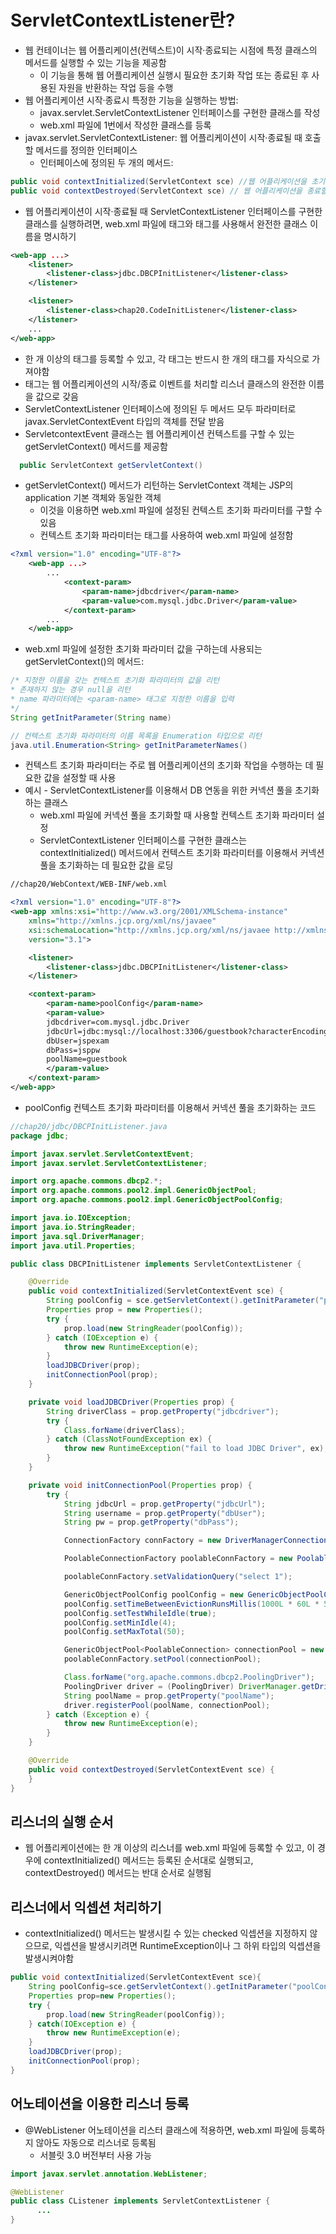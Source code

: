 # ServletContextListener란?
- 웹 컨테이너는 웹 어플리케이션(컨텍스트)이 시작·종료되는 시점에 특정 클래스의 메서드를 실행할 수 있는 기능을 제공함
    - 이 기능을 통해 웹 어플리케이션 실행시 필요한 초기화 작업 또는 종료된 후 사용된 자원을 반환하는 작업 등을 수행
- 웹 어플리케이션 시작·종료시 특정한 기능을 실행하는 방법:
  - javax.servlet.ServletContextListener 인터페이스를 구현한 클래스를 작성
  - web.xml 파일에 1번에서 작성한 클래스를 등록
- javax.servlet.ServletContextListener: 웹 어플리케이션이 시작·종료될 때 호출할 메서드를 정의한 인터페이스
    - 인터페이스에 정의된 두 개의 메서드:
```java
public void contextInitialized(ServletContext sce) //웹 어플리케이션을 초기화할 때 호출
public void contextDestroyed(ServletContext sce) // 웹 어플리케이션을 종료할 때 호출
```
- 웹 어플리케이션이 시작·종료될 때 ServletContextListener 인터페이스를 구현한 클래스를 실행하려면, web.xml 파일에 <listener> 태그와 <listener-class> 태그를 사용해서 완전한 클래스 이름을 명시하기
```xml
<web-app ...>
    <listener>
        <listener-class>jdbc.DBCPInitListener</listener-class>
    </listener>

    <listener>
        <listener-class>chap20.CodeInitListener</listener-class>
    </listener>
    ...
</web-app>
```
- 한 개 이상의 <listener> 태그를 등록할 수 있고, 각 <listener> 태그는 반드시 한 개의 <listener-class> 태그를 자식으로 가져야함
- <listener-class> 태그는 웹 어플리케이션의 시작/종료 이벤트를 처리할 리스너 클래스의 완전한 이름을 값으로 갖음
- ServletContextListener 인터페이스에 정의된 두 메서드 모두 파라미터로 javax.ServletContextEvent 타입의 객체를 전달 받음
- ServletcontextEvent 클래스는 웹 어플리케이션 컨텍스트를 구할 수 있는 getServletContext() 메서드를 제공함
```java
  public ServletContext getServletContext()
```
- getServletContext() 메서드가 리턴하는 ServletContext 객체는 JSP의 application 기본 객체와 동일한 객체
    - 이것을 이용하면 web.xml 파일에 설정된 컨텍스트 초기화 파라미터를 구할 수 있음
    - 컨텍스트 초기화 파라미터는 <context-param> 태그를 사용하여 web.xml 파일에 설정함
```xml
<?xml version="1.0" encoding="UTF-8"?>
    <web-app ...>
        ...
            <context-param>
                <param-name>jdbcdriver</param-name>
                <param-value>com.mysql.jdbc.Driver</param-value>
            </context-param>
        ...
    </web-app>
```
- web.xml 파일에 설정한 초기화 파라미터 값을 구하는데 사용되는 getServletContext()의 메서드:
```java
/* 지정한 이름을 갖는 컨텍스트 초기화 파라미터의 값을 리턴
* 존재하지 않는 경우 null을 리턴
* name 파라미터에는 <param-name> 태그로 지정한 이름을 입력
*/
String getInitParameter(String name)

// 컨텍스트 초기화 파라미터의 이름 목록을 Enumeration 타입으로 리턴
java.util.Enumeration<String> getInitParameterNames()
```
- 컨텍스트 초기화 파라미터는 주로 웹 어플리케이션의 초기화 작업을 수행하는 데 필요한 값을 설정할 때 사용
- 예시 - ServletContextListener를 이용해서 DB 연동을 위한 커넥션 풀을 초기화하는 클래스
    - web.xml 파일에 커넥션 풀을 초기화할 때 사용할 컨텍스트 초기화 파라미터 설정
    - ServletContextListener 인터페이스를 구현한 클래스는 contextInitialized() 메서드에서 컨텍스트 초기화 파라미터를 이용해서 커넥션 풀을 초기화하는 데 필요한 값을 로딩
```xml
//chap20/WebContext/WEB-INF/web.xml

<?xml version="1.0" encoding="UTF-8"?>
<web-app xmlns:xsi="http://www.w3.org/2001/XMLSchema-instance"
    xmlns="http://xmlns.jcp.org/xml/ns/javaee"
    xsi:schemaLocation="http://xmlns.jcp.org/xml/ns/javaee http://xmlns.jcp.org/xml/ns/javaee/web-app_3_1.xsd"
    version="3.1">

    <listener>
        <listener-class>jdbc.DBCPInitListener</listener-class>
    </listener>

    <context-param>
        <param-name>poolConfig</param-name>
        <param-value>
        jdbcdriver=com.mysql.jdbc.Driver
        jdbcUrl=jdbc:mysql://localhost:3306/guestbook?characterEncoding=utf-8
        dbUser=jspexam
        dbPass=jsppw
        poolName=guestbook
        </param-value>
    </context-param>
</web-app>
```
- poolConfig 컨텍스트 초기화 파라미터를 이용해서 커넥션 풀을 초기화하는 코드

```java
//chap20/jdbc/DBCPInitListener.java
package jdbc;

import javax.servlet.ServletContextEvent;
import javax.servlet.ServletContextListener;

import org.apache.commons.dbcp2.*;
import org.apache.commons.pool2.impl.GenericObjectPool;
import org.apache.commons.pool2.impl.GenericObjectPoolConfig;

import java.io.IOException;
import java.io.StringReader;
import java.sql.DriverManager;
import java.util.Properties;

public class DBCPInitListener implements ServletContextListener {

    @Override
    public void contextInitialized(ServletContextEvent sce) {
        String poolConfig = sce.getServletContext().getInitParameter("poolConfig");
        Properties prop = new Properties();
        try {
            prop.load(new StringReader(poolConfig));
        } catch (IOException e) {
            throw new RuntimeException(e);
        }
        loadJDBCDriver(prop);
        initConnectionPool(prop);
    }

    private void loadJDBCDriver(Properties prop) {
        String driverClass = prop.getProperty("jdbcdriver");
        try {
            Class.forName(driverClass);
        } catch (ClassNotFoundException ex) {
            throw new RuntimeException("fail to load JDBC Driver", ex);
        }
    }

    private void initConnectionPool(Properties prop) {
        try {
            String jdbcUrl = prop.getProperty("jdbcUrl");
            String username = prop.getProperty("dbUser");
            String pw = prop.getProperty("dbPass");

            ConnectionFactory connFactory = new DriverManagerConnectionFactory(jdbcUrl, username, pw);

            PoolableConnectionFactory poolableConnFactory = new PoolableConnectionFactory(connFactory, null);

            poolableConnFactory.setValidationQuery("select 1");

            GenericObjectPoolConfig poolConfig = new GenericObjectPoolConfig();
            poolConfig.setTimeBetweenEvictionRunsMillis(1000L * 60L * 5L);
            poolConfig.setTestWhileIdle(true);
            poolConfig.setMinIdle(4);
            poolConfig.setMaxTotal(50);

            GenericObjectPool<PoolableConnection> connectionPool = new GenericObjectPool<>(poolableConnFactory, poolConfig);
            poolableConnFactory.setPool(connectionPool);

            Class.forName("org.apache.commons.dbcp2.PoolingDriver");
            PoolingDriver driver = (PoolingDriver) DriverManager.getDriver("jdbc:apache:commons:dbcp:");
            String poolName = prop.getProperty("poolName");
            driver.registerPool(poolName, connectionPool);
        } catch (Exception e) {
            throw new RuntimeException(e);
        }
    }

    @Override
    public void contextDestroyed(ServletContextEvent sce) {
    }
}
```
## 리스너의 실행 순서
- 웹 어플리케이션에는 한 개 이상의 리스너를 web.xml 파일에 등록할 수 있고, 이 경우에 contextInitialized() 메서드는 등록된 순서대로 실행되고, contextDestroyed() 메서드는 반대 순서로 실행됨

## 리스너에서 익셉션 처리하기
- contextInitialized() 메서드는 발생시킬 수 있는 checked 익셉션을 지정하지 않으므로, 익셉션을 발생시키려면 RuntimeException이나 그 하위 타입의 익셉션을 발생시켜야함

```java
public void contextInitialized(ServletContextEvent sce){
    String poolConfig=sce.getServletContext().getInitParameter("poolConfig");
    Properties prop=new Properties();
    try {
        prop.load(new StringReader(poolConfig));
    } catch(IOException e) {
        throw new RuntimeException(e);
    }
    loadJDBCDriver(prop);
    initConnectionPool(prop);
}
```

## 어노테이션을 이용한 리스너 등록
- @WebListener 어노테이션을 리스터 클래스에 적용하면, web.xml 파일에 등록하지 않아도 자동으로 리스너로 등록됨
    - 서블릿 3.0 버전부터 사용 가능
```java
import javax.servlet.annotation.WebListener;

@WebListener
public class CListener implements ServletContextListener {
      ...
}
```
